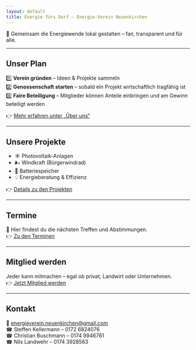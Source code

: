 ```yaml
---
layout: default
title: Energie fürs Dorf – Energie-Verein Neuenkirchen
---
```



🌱 Gemeinsam die Energiewende lokal gestalten – fair, transparent und für alle.

---

## Unser Plan
1️⃣ **Verein gründen** – Ideen & Projekte sammeln  
2️⃣ **Genossenschaft starten** – sobald ein Projekt wirtschaftlich tragfähig ist  
3️⃣ **Faire Beteiligung** – Mitglieder können Anteile einbringen und am Gewinn beteiligt werden  

👉 [Mehr erfahren unter „Über uns“](ueber-uns.md)

---

## Unsere Projekte
- ☀️ Photovoltaik-Anlagen  
- 🌬️ Windkraft (Bürgerwindrad)  
- 🔋 Batteriespeicher  
- 💡 Energieberatung & Effizienz  

👉 [Details zu den Projekten](projekte.md)

---

## Termine
📅 Hier findest du die nächsten Treffen und Abstimmungen.  
👉 [Zu den Terminen](termine.md)

---

## Mitglied werden
Jeder kann mitmachen – egal ob privat, Landwirt oder Unternehmen.  
👉 [Jetzt Mitglied werden](mitglied-werden.md)

---

## Kontakt
📧 energieverein.neuenkirchen@gmail.com  
☎ Steffen Kellermann – 0172 6824076  
☎ Christian Buschmann – 0174 9946761  
☎ Nils Landwehr – 0174 3928563
